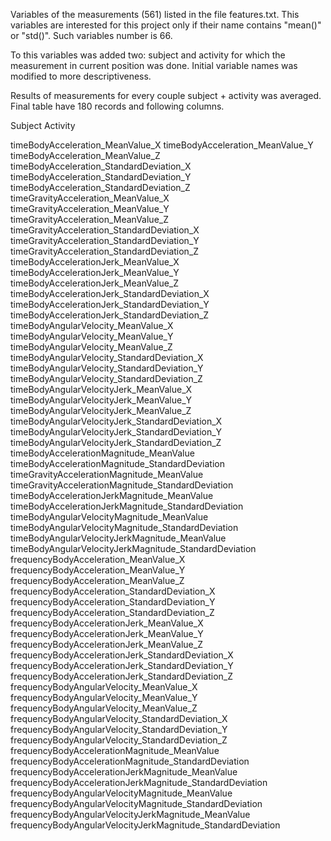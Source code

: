 Variables of the measurements (561) listed in the file features.txt. This variables are interested for this project only if their name contains "mean()" or "std()". Such variables number is 66.

To this variables was added two: subject and activity for which the measurement in current position was done.
Initial variable names was modified to more descriptiveness.

Results of measurements for every couple subject + activity was averaged.
Final table have 180 records and following columns.

Subject
Activity

timeBodyAcceleration_MeanValue_X
timeBodyAcceleration_MeanValue_Y
timeBodyAcceleration_MeanValue_Z
timeBodyAcceleration_StandardDeviation_X
timeBodyAcceleration_StandardDeviation_Y
timeBodyAcceleration_StandardDeviation_Z
timeGravityAcceleration_MeanValue_X
timeGravityAcceleration_MeanValue_Y
timeGravityAcceleration_MeanValue_Z
timeGravityAcceleration_StandardDeviation_X
timeGravityAcceleration_StandardDeviation_Y
timeGravityAcceleration_StandardDeviation_Z
timeBodyAccelerationJerk_MeanValue_X
timeBodyAccelerationJerk_MeanValue_Y
timeBodyAccelerationJerk_MeanValue_Z
timeBodyAccelerationJerk_StandardDeviation_X
timeBodyAccelerationJerk_StandardDeviation_Y
timeBodyAccelerationJerk_StandardDeviation_Z
timeBodyAngularVelocity_MeanValue_X
timeBodyAngularVelocity_MeanValue_Y
timeBodyAngularVelocity_MeanValue_Z
timeBodyAngularVelocity_StandardDeviation_X
timeBodyAngularVelocity_StandardDeviation_Y
timeBodyAngularVelocity_StandardDeviation_Z
timeBodyAngularVelocityJerk_MeanValue_X
timeBodyAngularVelocityJerk_MeanValue_Y
timeBodyAngularVelocityJerk_MeanValue_Z
timeBodyAngularVelocityJerk_StandardDeviation_X
timeBodyAngularVelocityJerk_StandardDeviation_Y
timeBodyAngularVelocityJerk_StandardDeviation_Z
timeBodyAccelerationMagnitude_MeanValue
timeBodyAccelerationMagnitude_StandardDeviation
timeGravityAccelerationMagnitude_MeanValue
timeGravityAccelerationMagnitude_StandardDeviation
timeBodyAccelerationJerkMagnitude_MeanValue
timeBodyAccelerationJerkMagnitude_StandardDeviation
timeBodyAngularVelocityMagnitude_MeanValue
timeBodyAngularVelocityMagnitude_StandardDeviation
timeBodyAngularVelocityJerkMagnitude_MeanValue
timeBodyAngularVelocityJerkMagnitude_StandardDeviation
frequencyBodyAcceleration_MeanValue_X
frequencyBodyAcceleration_MeanValue_Y
frequencyBodyAcceleration_MeanValue_Z
frequencyBodyAcceleration_StandardDeviation_X
frequencyBodyAcceleration_StandardDeviation_Y
frequencyBodyAcceleration_StandardDeviation_Z
frequencyBodyAccelerationJerk_MeanValue_X
frequencyBodyAccelerationJerk_MeanValue_Y
frequencyBodyAccelerationJerk_MeanValue_Z
frequencyBodyAccelerationJerk_StandardDeviation_X
frequencyBodyAccelerationJerk_StandardDeviation_Y
frequencyBodyAccelerationJerk_StandardDeviation_Z
frequencyBodyAngularVelocity_MeanValue_X
frequencyBodyAngularVelocity_MeanValue_Y
frequencyBodyAngularVelocity_MeanValue_Z
frequencyBodyAngularVelocity_StandardDeviation_X
frequencyBodyAngularVelocity_StandardDeviation_Y
frequencyBodyAngularVelocity_StandardDeviation_Z
frequencyBodyAccelerationMagnitude_MeanValue
frequencyBodyAccelerationMagnitude_StandardDeviation
frequencyBodyAccelerationJerkMagnitude_MeanValue
frequencyBodyAccelerationJerkMagnitude_StandardDeviation
frequencyBodyAngularVelocityMagnitude_MeanValue
frequencyBodyAngularVelocityMagnitude_StandardDeviation
frequencyBodyAngularVelocityJerkMagnitude_MeanValue
frequencyBodyAngularVelocityJerkMagnitude_StandardDeviation



